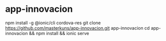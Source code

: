 # app-innovacion
npm install -g @ionic/cli cordova-res
git clone https://github.com/masterkuns/app-innovacion.git app-innovacion
cd app-innovacion && npm install && ionic serve
